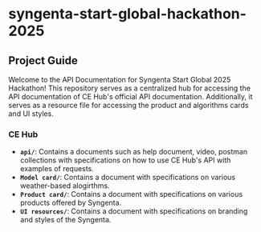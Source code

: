# syngenta-start-global-hackathon-2025

## Project Guide

Welcome to the API Documentation for Syngenta Start Global 2025 Hackathon! This repository serves as a centralized hub for accessing the API documentation of  CE Hub's official API documentation. Additionally, it serves as a resource file for accessing the product and algorithms cards and UI styles.

### CE Hub

- **`api/`**: Contains a documents such as help document, video, postman collections with specifications on how to use CE Hub's API with examples of requests.
- **`Model card/`**: Contains a document with specifications on various weather-based alogirthms.
- **`Product card/`**: Contains a document with specifications on various products offered by Syngenta.
- **`UI resources/`**: Contains a document with specifications on branding and styles of the Syngenta. 
